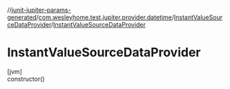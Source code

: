 //[junit-jupiter-params-generated](../../../index.md)/[com.wesleyhome.test.jupiter.provider.datetime](../index.md)/[InstantValueSourceDataProvider](index.md)/[InstantValueSourceDataProvider](-instant-value-source-data-provider.md)

# InstantValueSourceDataProvider

[jvm]\
constructor()
